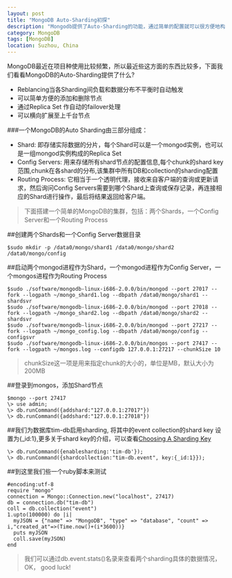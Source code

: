 ```yaml
---
layout: post
title: "MongoDB Auto-Sharding初探"
description: "Mongodb提供了Auto-Sharding的功能，通过简单的配置就可以很方便地构建一个分布式MongoDB集群"
category: MongoDB
tags: [MongoDB]
location: Suzhou, China
---
```

  MongoDB最近在项目种使用比较频繁，所以最近些这方面的东西比较多，下面我们看看MongoDB的Auto-Sharding提供了什么?

 - Reblancing当各Sharding间负载和数据分布不平衡时自动触发
 - 可以简单方便的添加和删除节点
 - 通过Replica Set 作自动的failover处理
 - 可以横向扩展至上千台节点

###一个MongoDB的Auto Sharding由三部分组成：

 - Shard: 即存储实际数据的分片，每个Shard可以是一个mongod实例，也可以是一组mongod实例构成的Replica Set
 - Config Servers: 用来存储所有shard节点的配置信息,每个chunk的shard key范围,chunk在各shard的分布,该集群中所有DB和collection的sharding配置
 - Routing Process: 它相当于一个透明代理，接收来自客户端的查询或更新请求，然后询问Config Servers需要到哪个Shard上查询或保存记录，再连接相应的Shard进行操作，最后将结果返回给客户端。

> 下面搭建一个简单的MongoDB的集群，包括：两个Shards，一个Config Server和一个Routing Process

##创建两个Shards和一个Config Server数据目录

	$sudo mkdir -p /data0/mongo/shard1 /data0/mongo/shard2 /data0/mongo/config

##启动两个mongod进程作为Shard，一个mongod进程作为Config Server，一个mongos进程作为Routing Process

	$sudo ./software/mongodb-linux-i686-2.0.0/bin/mongod --port 27017 --fork --logpath ~/mongo_shard1.log --dbpath /data0/mongo/shard1 --shardsvr
	$sudo ./software/mongodb-linux-i686-2.0.0/bin/mongod --port 27018 --fork --logpath ~/mongo_shard2.log --dbpath /data0/mongo/shard2 --shardsvr
	$sudo ./software/mongodb-linux-i686-2.0.0/bin/mongod --port 27217 --fork --logpath ~/mongo_config.log --dbpath /data0/mongo/config --configsvr
	$sudo ./software/mongodb-linux-i686-2.0.0/bin/mongos --port 27417 --fork --logpath ~/mongos.log --configdb 127.0.0.1:27217 --chunkSize 10

> chunkSize这一项是用来指定chunk的大小的，单位是MB，默认大小为200MB

##登录到mongos，添加Shard节点

	$mongo --port 27417
	\> use admin;
	\> db.runCommand({addshard:"127.0.0.1:27017"})
	\> db.runCommand({addshard:"127.0.0.1:27018"})

##我们为数据库tim-db启用sharding, 将其中的event collection的shard key 设置为{_id:1},更多关于shard key的介绍，可以查看[Choosing A Sharding Key][1]

	\> db.runCommand({enablesharding:'tim-db'});
	\> db.runCommand({shardcollection:"tim-db.event", key:{_id:1}});

##到这里我们些一个ruby脚本来测试

	#encoding:utf-8
	require "mongo"
	connection = Mongo::Connection.new("localhost", 27417)
	db = connection.db("tim-db")
	coll = db.collection("event")
	1.upto(100000) do |i|
	  myJSON = {"name" => "MongoDB", "type" => "database", "count" => i,"created_at"=>(Time.now()+(i*3600))}
	  puts myJSON
	  coll.save(myJSON)
	end

> 我们可以通过db.event.stats()名录来查看两个sharding具体的数据情况，OK， good luck!

[1]:http://www.mongodb.org/display/DOCS/Choosing+a+Shard+Key
